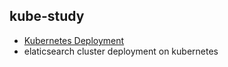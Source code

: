 ## kube-study
- [Kubernetes Deployment](https://github.com/batscars/kube-study/tree/master/deploy/rancher)
- elaticsearch cluster deployment on kubernetes
